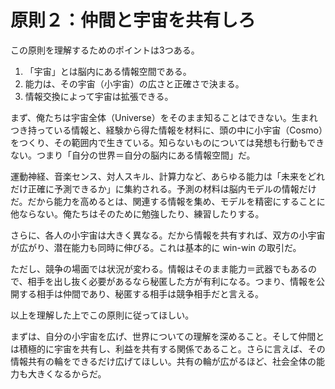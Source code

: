 # 原則２：仲間と宇宙を共有しろ

この原則を理解するためのポイントは3つある。

1. 「宇宙」とは脳内にある情報空間である。
2. 能力は、その宇宙（小宇宙）の広さと正確さで決まる。
3. 情報交換によって宇宙は拡張できる。

まず、俺たちは宇宙全体（Universe）をそのまま知ることはできない。生まれつき持っている情報と、経験から得た情報を材料に、頭の中に小宇宙（Cosmo）をつくり、その範囲内で生きている。知らないものについては発想も行動もできない。つまり「自分の世界＝自分の脳内にある情報空間」だ。

運動神経、音楽センス、対人スキル、計算力など、あらゆる能力は「未来をどれだけ正確に予測できるか」に集約される。予測の材料は脳内モデルの情報だけだ。だから能力を高めるとは、関連する情報を集め、モデルを精密にすることに他ならない。俺たちはそのために勉強したり、練習したりする。

さらに、各人の小宇宙は大きく異なる。だから情報を共有すれば、双方の小宇宙が広がり、潜在能力も同時に伸びる。これは基本的に win-win の取引だ。

ただし、競争の場面では状況が変わる。情報はそのまま能力＝武器でもあるので、相手を出し抜く必要があるなら秘匿した方が有利になる。つまり、情報を公開する相手は仲間であり、秘匿する相手は競争相手だと言える。


以上を理解した上でこの原則に従ってほしい。

まずは、自分の小宇宙を広げ、世界についての理解を深めること。そして仲間とは積極的に宇宙を共有し、利益を共有する関係であること。さらに言えば、その情報共有の輪をできるだけ広げてほしい。共有の輪が広がるほど、社会全体の能力も大きくなるからだ。
